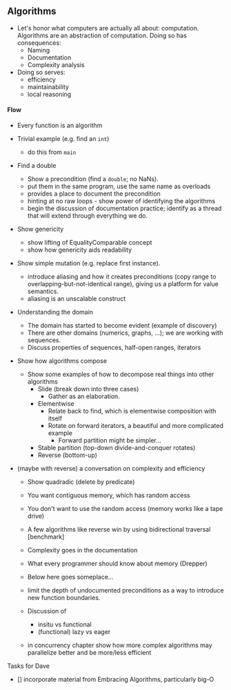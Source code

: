 ---
---

## Algorithms

- Let's honor what computers are actually all about: computation.  Algorithms
  are an abstraction of computation. Doing so has consequences:
  - Naming
  - Documentation
  - Complexity analysis
- Doing so serves:
  - efficiency
  - maintainability
  - local reasoning

#### Flow

- Every function is an algorithm
- Trivial example (e.g. find an `int`)
  - do this from `main`

- Find a double
  - Show a precondition (find a `double`; no NaNs).
  - put them in the same program, use the same name as overloads
  - provides a place to document the precondition
  - hinting at no raw loops - show power of identifying the algorithms
  - begin the discussion of documentation practice; identify as a thread that
    will extend through everything we do.

- Show genericity
  - show lifting of EqualityComparable concept
  - show how genericity aids readability

- Show simple mutation (e.g. replace first instance).
  - introduce aliasing and how it creates preconditions (copy range to
    overlapping-but-not-identical range), giving us a platform for value
    semantics.
  - aliasing is an unscalable construct

- Understanding the domain
  - The domain has started to become evident (example of discovery)
  - There are other domains (numerics, graphs, ...); we are working with sequences.
  - Discuss properties of sequences, half-open ranges, iterators

- Show how algorithms compose
  - Show some examples of how to decompose real things into other algorithms
    - Slide (break down into three cases)
      - Gather as an elaboration.
    - Elementwise
      - Relate back to find, which is elementwise composition with itself
      - Rotate on forward iterators, a beautiful and more complicated example
         - Forward partition might be simpler...
    - Stable partition (top-down divide-and-conquer rotates)
    - Reverse (bottom-up)

- (maybe with reverse) a conversation on complexity and efficiency
  - Show quadradic (delete by predicate)
  - You want contiguous memory, which has random access
  - You don't want to use the random access (memory works like a tape drive)
  - A few algorithms like reverse win by using bidirectional traversal \[benchmark\]
  - Complexity goes in the documentation
  - What every programmer should know about memory (Drepper)

  - Below here goes someplace...
  - limit the depth of undocumented preconditions as a way to introduce new
    function boundaries.
  - Discussion of
    - insitu vs functional
    - (functional) lazy vs eager
  - in concurrency chapter show how more complex algorithms may parallelize
    better and be more/less efficient

Tasks for Dave
- [] incorporate material from Embracing Algorithms, particularly big-O
